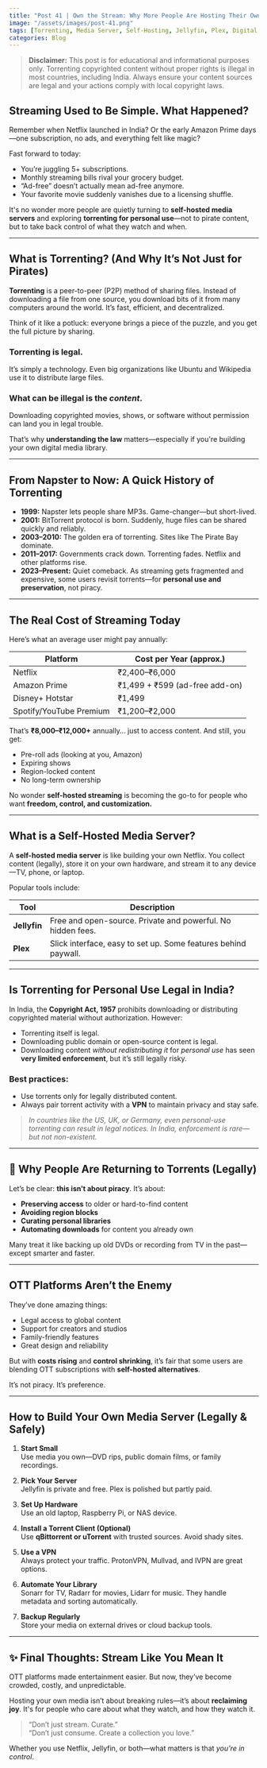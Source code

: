 ```yaml
---
title: "Post 41 | Own the Stream: Why More People Are Hosting Their Own Media Servers"
image: "/assets/images/post-41.png"
tags: [Torrenting, Media Server, Self-Hosting, Jellyfin, Plex, Digital Freedom, OTT Alternatives, Streaming Costs, Cybersecurity Awareness, Online Privacy, Personal Media Library]
categories: Blog
---
```


> **Disclaimer:** This post is for educational and informational purposes only. Torrenting copyrighted content without proper rights is illegal in most countries, including India. Always ensure your content sources are legal and your actions comply with local copyright laws.

## Streaming Used to Be Simple. What Happened?

Remember when Netflix launched in India? Or the early Amazon Prime days—one subscription, no ads, and everything felt like magic?

Fast forward to today:  
- You’re juggling 5+ subscriptions.  
- Monthly streaming bills rival your grocery budget.  
- “Ad-free” doesn’t actually mean ad-free anymore.  
- Your favorite movie suddenly vanishes due to a licensing shuffle.

It's no wonder more people are quietly turning to **self-hosted media servers** and exploring **torrenting for personal use**—not to pirate content, but to take back control of what they watch and when.

---

## What is Torrenting? (And Why It’s Not Just for Pirates)

**Torrenting** is a peer-to-peer (P2P) method of sharing files. Instead of downloading a file from one source, you download bits of it from many computers around the world. It’s fast, efficient, and decentralized.

Think of it like a potluck: everyone brings a piece of the puzzle, and you get the full picture by sharing.

### Torrenting is legal.  
It’s simply a technology. Even big organizations like Ubuntu and Wikipedia use it to distribute large files.

### What can be illegal is the *content*.  
Downloading copyrighted movies, shows, or software without permission can land you in legal trouble.

That’s why **understanding the law** matters—especially if you're building your own digital media library.

---

## From Napster to Now: A Quick History of Torrenting

- **1999:** Napster lets people share MP3s. Game-changer—but short-lived.  
- **2001:** BitTorrent protocol is born. Suddenly, huge files can be shared quickly and reliably.  
- **2003–2010:** The golden era of torrenting. Sites like The Pirate Bay dominate.  
- **2011–2017:** Governments crack down. Torrenting fades. Netflix and other platforms rise.  
- **2023–Present:** Quiet comeback. As streaming gets fragmented and expensive, some users revisit torrents—for **personal use and preservation**, not piracy.

---

## The Real Cost of Streaming Today

Here’s what an average user might pay annually:

| Platform         | Cost per Year (approx.) |
|------------------|-------------------------|
| Netflix          | ₹2,400–₹6,000           |
| Amazon Prime     | ₹1,499 + ₹599 (ad-free add-on) |
| Disney+ Hotstar  | ₹1,499                  |
| Spotify/YouTube Premium | ₹1,200–₹2,000     |

That’s **₹8,000–₹12,000+** annually… just to access content. And still, you get:
- Pre-roll ads (looking at you, Amazon)  
- Expiring shows  
- Region-locked content  
- No long-term ownership

No wonder **self-hosted streaming** is becoming the go-to for people who want **freedom, control, and customization.**

---

## What is a Self-Hosted Media Server?

A **self-hosted media server** is like building your own Netflix. You collect content (legally), store it on your own hardware, and stream it to any device—TV, phone, or laptop.

Popular tools include:

| Tool        | Description |
|-------------|-------------|
| **Jellyfin** | Free and open-source. Private and powerful. No hidden fees. |
| **Plex**     | Slick interface, easy to set up. Some features behind paywall. |

---

## Is Torrenting for Personal Use Legal in India?

In India, the **Copyright Act, 1957** prohibits downloading or distributing copyrighted material without authorization. However:

- Torrenting itself is legal.  
- Downloading public domain or open-source content is legal.  
- Downloading content *without redistributing it* for *personal use* has seen **very limited enforcement**, but it’s still legally risky.

### Best practices:
- Use torrents only for legally distributed content.  
- Always pair torrent activity with a **VPN** to maintain privacy and stay safe.

> *In countries like the US, UK, or Germany, even personal-use torrenting can result in legal notices. In India, enforcement is rare—but not non-existent.*

---

## 🎯 Why People Are Returning to Torrents (Legally)

Let’s be clear: **this isn’t about piracy**. It’s about:

- **Preserving access** to older or hard-to-find content  
- **Avoiding region blocks**  
- **Curating personal libraries**  
- **Automating downloads** for content you already own  

Many treat it like backing up old DVDs or recording from TV in the past—except smarter and faster.

---

## OTT Platforms Aren’t the Enemy

They’ve done amazing things:
- Legal access to global content  
- Support for creators and studios  
- Family-friendly features  
- Great design and reliability  

But with **costs rising** and **control shrinking**, it’s fair that some users are blending OTT subscriptions with **self-hosted alternatives**.

It’s not piracy. It’s preference.

---

## How to Build Your Own Media Server (Legally & Safely)

1. **Start Small**  
   Use media you own—DVD rips, public domain films, or family recordings.

2. **Pick Your Server**  
   Jellyfin is private and free. Plex is polished but partly paid.

3. **Set Up Hardware**  
   Use an old laptop, Raspberry Pi, or NAS device.

4. **Install a Torrent Client (Optional)**  
   Use **qBittorrent or uTorrent** with trusted sources. Avoid shady sites.

5. **Use a VPN**  
   Always protect your traffic. ProtonVPN, Mullvad, and IVPN are great options.

6. **Automate Your Library**  
   Sonarr for TV, Radarr for movies, Lidarr for music. They handle metadata and sorting automatically.

7. **Backup Regularly**  
   Store your media on external drives or cloud backup tools.

---

## ✨ Final Thoughts: Stream Like You Mean It

OTT platforms made entertainment easier. But now, they’ve become crowded, costly, and unpredictable.  

Hosting your own media isn’t about breaking rules—it’s about **reclaiming joy**. It's for people who care about what they watch, and how they watch it.

> “Don’t just stream. Curate.”  
> “Don’t just consume. Create a collection you love.”

Whether you use Netflix, Jellyfin, or both—what matters is that *you’re in control*.
